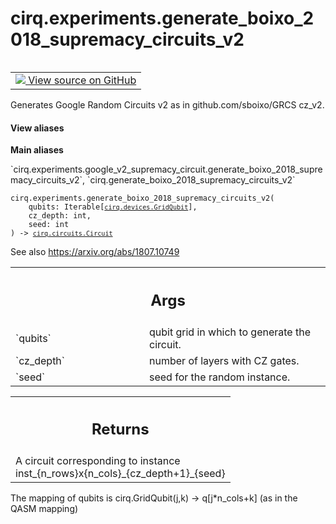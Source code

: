 <div itemscope itemtype="http://developers.google.com/ReferenceObject">
<meta itemprop="name" content="cirq.experiments.generate_boixo_2018_supremacy_circuits_v2" />
<meta itemprop="path" content="Stable" />
</div>

# cirq.experiments.generate_boixo_2018_supremacy_circuits_v2

<!-- Insert buttons and diff -->

<table class="tfo-notebook-buttons tfo-api" align="left">

<td>
  <a target="_blank" href="https://github.com/quantumlib/cirq/tree/master/cirq/experiments/google_v2_supremacy_circuit.py">
    <img src="https://www.tensorflow.org/images/GitHub-Mark-32px.png" />
    View source on GitHub
  </a>
</td>
</table>



Generates Google Random Circuits v2 as in github.com/sboixo/GRCS cz_v2.

<section class="expandable">
  <h4 class="showalways">View aliases</h4>
  <p>
<b>Main aliases</b>
<p>`cirq.experiments.google_v2_supremacy_circuit.generate_boixo_2018_supremacy_circuits_v2`, `cirq.generate_boixo_2018_supremacy_circuits_v2`</p>
</p>
</section>

<pre class="devsite-click-to-copy prettyprint lang-py tfo-signature-link">
<code>cirq.experiments.generate_boixo_2018_supremacy_circuits_v2(
    qubits: Iterable[<a href="../../cirq/devices/GridQubit.md"><code>cirq.devices.GridQubit</code></a>],
    cz_depth: int,
    seed: int
) -> <a href="../../cirq/circuits/Circuit.md"><code>cirq.circuits.Circuit</code></a>
</code></pre>



<!-- Placeholder for "Used in" -->
See also https://arxiv.org/abs/1807.10749

<!-- Tabular view -->
 <table class="responsive fixed orange">
<colgroup><col width="214px"><col></colgroup>
<tr><th colspan="2"><h2 class="add-link">Args</h2></th></tr>

<tr>
<td>
`qubits`
</td>
<td>
qubit grid in which to generate the circuit.
</td>
</tr><tr>
<td>
`cz_depth`
</td>
<td>
number of layers with CZ gates.
</td>
</tr><tr>
<td>
`seed`
</td>
<td>
seed for the random instance.
</td>
</tr>
</table>



<!-- Tabular view -->
 <table class="responsive fixed orange">
<colgroup><col width="214px"><col></colgroup>
<tr><th colspan="2"><h2 class="add-link">Returns</h2></th></tr>
<tr class="alt">
<td colspan="2">
A circuit corresponding to instance
inst_{n_rows}x{n_cols}_{cz_depth+1}_{seed}
</td>
</tr>

</table>


The mapping of qubits is cirq.GridQubit(j,k) -> q[j*n_cols+k]
(as in the QASM mapping)
